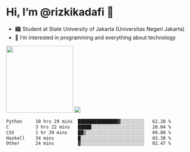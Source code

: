 # Hi, I’m @rizkikadafi 👋
- 🏙 Student at State University of Jakarta (Universitas Negeri Jakarta)
- 👀 I’m interested in programming and everything about technology
<img height="180em" src="https://github-readme-stats.vercel.app/api?username=rizkikadafi&show_icons=true&hide_border=true&&count_private=true&include_all_commits=true" />
<img src="https://github-readme-stats.vercel.app/api/top-langs/?username=rizkikadafi&show_icons=true&hide_border=true&&count_private=true&include_all_commits=true" />

<!--START_SECTION:waka-->

```txt
Python     10 hrs 29 mins  ███████████████▓░░░░░░░░░   62.28 %
C          3 hrs 22 mins   █████░░░░░░░░░░░░░░░░░░░░   20.04 %
CSV        1 hr 39 mins    ██▒░░░░░░░░░░░░░░░░░░░░░░   09.89 %
Haskell    34 mins         █░░░░░░░░░░░░░░░░░░░░░░░░   03.38 %
Other      24 mins         ▓░░░░░░░░░░░░░░░░░░░░░░░░   02.47 %
```

<!--END_SECTION:waka-->

<!---
rizkikadafi/rizkikadafi is a ✨ special ✨ repository because its `README.md` (this file) appears on your GitHub profile.
You can click the Preview link to take a look at your changes.
--->

